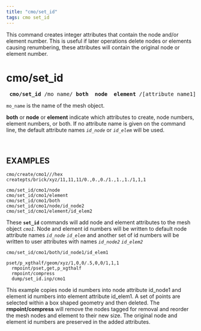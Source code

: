```yaml
---
title: "cmo/set_id"
tags: cmo set_id
---
```


This command creates integer attributes that contain the node and/or element number. This is useful if later operations delete nodes or elements causing renumbering, these attributes will contain the original node or element number.

# cmo/set_id #

<pre>
 <b>cmo/set_id</b> /mo_name/ <b>both</b>  <b>node</b>  <b>element</b> /[attribute_name1]/[attribute_name2]
</pre>

`mo_name` is the name of the mesh object.

**both** or **node** or **element** indicate which attributes to create, node numbers, element numbers, or both. If no attribute name is given on the command line, the default attribute names *`id_node`* or  *`id_elem`* will be used.
 
  
## EXAMPLES


```
cmo/create/cmo1///hex
createpts/brick/xyz/11,11,11/0.,0.,0./1.,1.,1./1,1,1

cmo/set_id/cmo1/node
cmo/set_id/cmo1/element
cmo/set_id/cmo1/both
cmo/set_id/cmo1/node/id_node2
cmo/set_id/cmo1/element/id_elem2
```

These **`set_id`** commands will add node and element attributes to the mesh object *`cmo1`*. Node and element id numbers will be written to default node attribute names  *`id_node`*  *`id_elem`* and another set of id numbers will be written to user attributes with names *`id_node2`*  *`id_elem2`*


```
cmo/set_id/cmo1/both/id_node1/id_elem1

pset/p_xgthalf/geom/xyz/1,0,0/.5,0,0/1,1,1
  rmpoint/pset,get,p_xgthalf
  rmpoint/compress
  dump/set_id.inp/cmo1
 ```
 
This example copies node id numbers into node attribute id_node1 and element id numbers into element attribute id_elem1. A set of points are selected within a box shaped geometry and then deleted. The **rmpoint/compress** will remove the nodes tagged for removal and reorder the mesh nodes and element to their new size. The original node and element id numbers are preserved in the added attributes.
 

  

  

  

